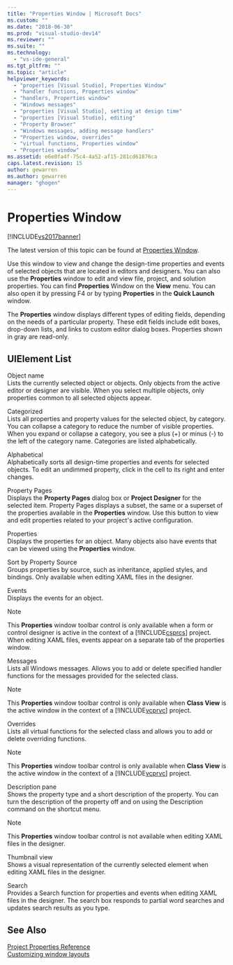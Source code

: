 ```yaml
---
title: "Properties Window | Microsoft Docs"
ms.custom: ""
ms.date: "2018-06-30"
ms.prod: "visual-studio-dev14"
ms.reviewer: ""
ms.suite: ""
ms.technology: 
  - "vs-ide-general"
ms.tgt_pltfrm: ""
ms.topic: "article"
helpviewer_keywords: 
  - "properties [Visual Studio], Properties Window"
  - "handler functions, Properties window"
  - "handlers, Properties window"
  - "Windows messages"
  - "properties [Visual Studio], setting at design time"
  - "properties [Visual Studio], editing"
  - "Property Browser"
  - "Windows messages, adding message handlers"
  - "Properties window, overrides"
  - "virtual functions, Properties window"
  - "Properties window"
ms.assetid: e6e0fa4f-75c4-4a52-af15-281cd61876ca
caps.latest.revision: 15
author: gewarren
ms.author: gewarren
manager: "ghogen"
---
```

# Properties Window
[!INCLUDE[vs2017banner](../../includes/vs2017banner.md)]

The latest version of this topic can be found at [Properties Window](https://docs.microsoft.com/visualstudio/ide/reference/properties-window).  
  
  
Use this window to view and change the design-time properties and events of selected objects that are located in editors and designers. You can also use the **Properties** window to edit and view file, project, and solution properties. You can find **Properties** Window on the **View** menu. You can also open it by pressing F4 or by typing **Properties** in the **Quick Launch** window.  
  
 The **Properties** window displays different types of editing fields, depending on the needs of a particular property. These edit fields include edit boxes, drop-down lists, and links to custom editor dialog boxes. Properties shown in gray are read-only.  
  
## UIElement List  
 Object name  
 Lists the currently selected object or objects. Only objects from the active editor or designer are visible. When you select multiple objects, only properties common to all selected objects appear.  
  
 Categorized  
 Lists all properties and property values for the selected object, by category. You can collapse a category to reduce the number of visible properties. When you expand or collapse a category, you see a plus (+) or minus (-) to the left of the category name. Categories are listed alphabetically.  
  
 Alphabetical  
 Alphabetically sorts all design-time properties and events for selected objects. To edit an undimmed property, click in the cell to its right and enter changes.  
  
 Property Pages  
 Displays the **Property Pages** dialog box or **Project Designer** for the selected item. Property Pages displays a subset, the same or a superset of the properties available in the **Properties** window. Use this button to view and edit properties related to your project's active configuration.  
  
 Properties  
 Displays the properties for an object. Many objects also have events that can be viewed using the **Properties** window.  
  
 Sort by Property Source  
 Groups properties by source, such as inheritance, applied styles, and bindings. Only available when editing XAML files in the designer.  
  
 Events  
 Displays the events for an object.  
  
> [!NOTE]
>  This **Properties** window toolbar control is only available when a form or control designer is active in the context of a [!INCLUDE[csprcs](../../includes/csprcs-md.md)] project. When editing XAML files, events appear on a separate tab of the properties window.  
  
 Messages  
 Lists all Windows messages. Allows you to add or delete specified handler functions for the messages provided for the selected class.  
  
> [!NOTE]
>  This **Properties** window toolbar control is only available when **Class View** is the active window in the context of a [!INCLUDE[vcprvc](../../includes/vcprvc-md.md)] project.  
  
 Overrides  
 Lists all virtual functions for the selected class and allows you to add or delete overriding functions.  
  
> [!NOTE]
>  This **Properties** window toolbar control is only available when **Class View** is the active window in the context of a [!INCLUDE[vcprvc](../../includes/vcprvc-md.md)] project.  
  
 Description pane  
 Shows the property type and a short description of the property. You can turn the description of the property off and on using the Description command on the shortcut menu.  
  
> [!NOTE]
>  This **Properties** window toolbar control is not available when editing XAML files in the designer.  
  
 Thumbnail view  
 Shows a visual representation of the currently selected element when editing XAML files in the designer.  
  
 Search  
 Provides a Search function for properties and events when editing XAML files in the designer. The search box responds to partial word searches and updates search results as you type.  
  
## See Also  
 [Project Properties Reference](../../ide/reference/project-properties-reference.md)   
 [Customizing window layouts](../../ide/customizing-window-layouts-in-visual-studio.md)



